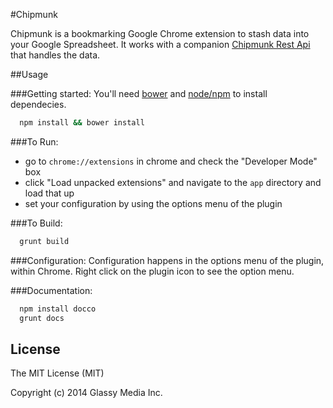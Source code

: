 #Chipmunk

Chipmunk is a bookmarking Google Chrome extension to stash data into your Google Spreadsheet.
It works with a companion [Chipmunk Rest Api](https://github.com/GlassyMedia/chipmunk-restapi) that handles the data.

##Usage

###Getting started:
You'll need [bower](http://bower.io/) and [node/npm](http://nodejs.org/) to install dependecies.

```sh
  npm install && bower install
```

###To Run:
* go to `chrome://extensions` in chrome and check the "Developer Mode" box
* click "Load unpacked extensions" and navigate to the `app` directory and load that up
* set your configuration by using the options menu of the plugin

###To Build:
```sh
  grunt build
```

###Configuration:
Configuration happens in the options menu of the plugin, within Chrome. Right click on the plugin icon to see the option menu.

###Documentation:
```sh
  npm install docco
  grunt docs
```

## License

The MIT License (MIT)

Copyright (c) 2014 Glassy Media Inc.
